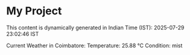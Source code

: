 # My Project

This content is dynamically generated in Indian Time (IST): 2025-07-29 23:02:46 IST


Current Weather in Coimbatore:
Temperature: 25.88 °C
Condition: mist
